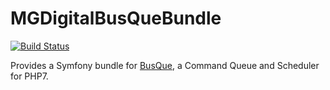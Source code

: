 MGDigitalBusQueBundle
=====================

[![Build Status](https://travis-ci.org/mgdigital/BusQueBundle.svg?branch=master)](https://travis-ci.org/mgdigital/BusQueBundle)

Provides a Symfony bundle for [BusQue](https://github.com/mgdigital/BusQue), a Command Queue and Scheduler for PHP7.
